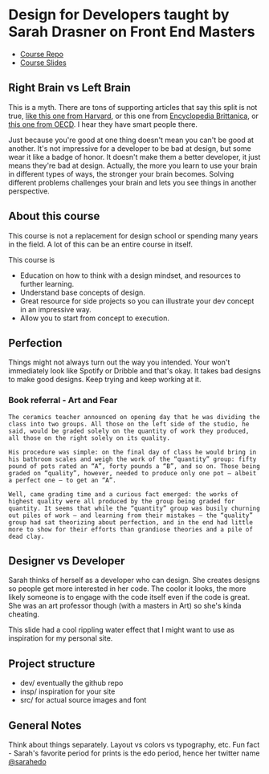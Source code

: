 # Design for Developers taught by Sarah Drasner on Front End Masters

- [Course Repo](https://github.com/sdras/design-for-developerss)
- [Course Slides](https://github.com/sdras/design-for-developers/blob/master/slides-pdf/Des4Dev2.pdf)

## Right Brain vs Left Brain

This is a myth. There are tons of supporting articles that say this split is not true, [like this one from Harvard](https://www.health.harvard.edu/blog/right-brainleft-brain-right-2017082512222), or this one from [Encyclopedia Brittanica](https://www.britannica.com/story/are-there-really-right-brained-and-left-brained-people), or [this one from OECD](http://www.oecd.org/education/ceri/neuromyth6.htm). I hear they have smart people there.

Just because you're good at one thing doesn't mean you can't be good at another. It's not impressive for a developer to be bad at design, but some wear it like a badge of honor. It doesn't make them a better developer, it just means they're bad at design.
Actually, the more you learn to use your brain in different types of ways, the stronger your brain becomes. Solving different problems challenges your brain and lets you see things in another perspective.

## About this course

This course is not a replacement for design school or spending many years in the field. A lot of this can be an entire course in itself.

This course is

- Education on how to think with a design mindset, and resources to further learning.
- Understand base concepts of design.
- Great resource for side projects so you can illustrate your dev concept in an impressive way.
- Allow you to start from concept to execution.

## Perfection

Things might not always turn out the way you intended. Your won't immediately look like Spotify or Dribble and that's okay.
It takes bad designs to make good designs. Keep trying and keep working at it.

### Book referral - Art and Fear

>

    The ceramics teacher announced on opening day that he was dividing the class into two groups. All those on the left side of the studio, he said, would be graded solely on the quantity of work they produced, all those on the right solely on its quality.

    His procedure was simple: on the final day of class he would bring in his bathroom scales and weigh the work of the “quantity” group: fifty pound of pots rated an “A”, forty pounds a “B”, and so on. Those being graded on “quality”, however, needed to produce only one pot – albeit a perfect one – to get an “A”.

    Well, came grading time and a curious fact emerged: the works of highest quality were all produced by the group being graded for quantity. It seems that while the “quantity” group was busily churning out piles of work – and learning from their mistakes – the “quality” group had sat theorizing about perfection, and in the end had little more to show for their efforts than grandiose theories and a pile of dead clay.

## Designer vs Developer

Sarah thinks of herself as a developer who can design. She creates designs so people get more interested in her code. The coolor it looks, the more likely someone is to engage with the code itself even if the code is great. She was an art professor though (with a masters in Art) so she's kinda cheating.

This slide had a cool rippling water effect that I might want to use as inspiration for my personal site.

## Project structure

- dev/ eventually the github repo
- insp/ inspiration for your site
- src/ for actual source images and font

## General Notes

Think about things separately. Layout vs colors vs typography, etc.
Fun fact - Sarah's favorite period for prints is the edo period, hence her twitter name [@sarahedo](https://twitter.com/sarah_edo)
